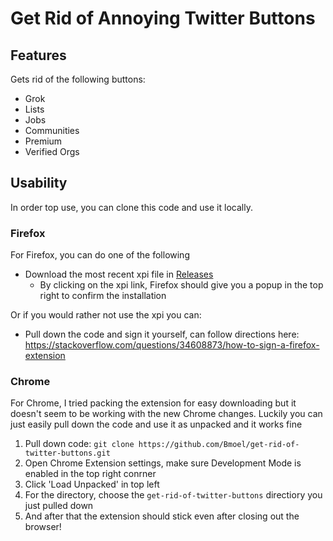 # Get Rid of Annoying Twitter Buttons
## Features
Gets rid of the following buttons:
- Grok
- Lists
- Jobs
- Communities
- Premium
- Verified Orgs
## Usability
In order top use, you can clone this code and use it locally.  
### Firefox
For Firefox, you can do one of the following
- Download the most recent xpi file in [Releases](https://github.com/Bmoel/get-rid-of-twitter-buttons/releases/)
  - By clicking on the xpi link, Firefox should give you a popup in the top right to confirm the installation

Or if you would rather not use the xpi you can:
- Pull down the code and sign it yourself, can follow directions here: https://stackoverflow.com/questions/34608873/how-to-sign-a-firefox-extension

### Chrome
For Chrome, I tried packing the extension for easy downloading but it doesn't seem to be working with the new Chrome changes. Luckily you can just easily pull down the code and use it as unpacked and it works fine
1) Pull down code: `git clone https://github.com/Bmoel/get-rid-of-twitter-buttons.git`
2) Open Chrome Extension settings, make sure Development Mode is enabled in the top right conrner
3) Click 'Load Unpacked' in top left
4) For the directory, choose the `get-rid-of-twitter-buttons` directiory you just pulled down
5) And after that the extension should stick even after closing out the browser!
